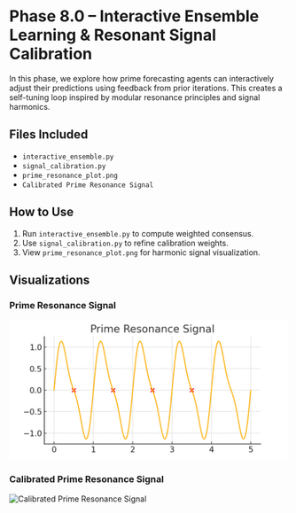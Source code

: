 # Phase 8.0 – Interactive Ensemble Learning & Resonant Signal Calibration

In this phase, we explore how prime forecasting agents can interactively adjust their predictions using feedback from prior iterations. This creates a self-tuning loop inspired by modular resonance principles and signal harmonics.

## Files Included
- `interactive_ensemble.py`
- `signal_calibration.py`
- `prime_resonance_plot.png`
- `Calibrated Prime Resonance Signal`

## How to Use
1. Run `interactive_ensemble.py` to compute weighted consensus.
2. Use `signal_calibration.py` to refine calibration weights.
3. View `prime_resonance_plot.png` for harmonic signal visualization.

## Visualizations

### Prime Resonance Signal
![Prime Resonance Signal](prime_resonance_plot.png)

### Calibrated Prime Resonance Signal
![Calibrated Prime Resonance Signal](calibrated_prime_resonance_signal.png)


